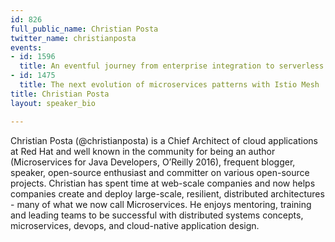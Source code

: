 ```yaml
---
id: 826
full_public_name: Christian Posta
twitter_name: christianposta
events:
- id: 1596
  title: An eventful journey from enterprise integration to serverless
- id: 1475
  title: The next evolution of microservices patterns with Istio Mesh
title: Christian Posta
layout: speaker_bio

---
```

Christian Posta (@christianposta) is a Chief Architect of cloud applications at Red Hat and well known in the community for being an author (Microservices for Java Developers, O’Reilly 2016), frequent blogger, speaker, open-source enthusiast and committer on various open-source projects. Christian has spent time at web-scale companies and now helps companies create and deploy large-scale, resilient, distributed architectures - many of what we now call Microservices. He enjoys mentoring, training and leading teams to be successful with distributed systems concepts, microservices, devops, and cloud-native application design.